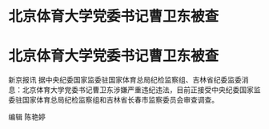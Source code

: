 # 北京体育大学党委书记曹卫东被查

# 北京体育大学党委书记曹卫东被查

新京报讯
据中央纪委国家监委驻国家体育总局纪检监察组、吉林省纪委监委消息：北京体育大学党委书记曹卫东涉嫌严重违纪违法，目前正接受中央纪委国家监委驻国家体育总局纪检监察组和吉林省长春市监察委员会审查调查。

编辑 陈艳婷

